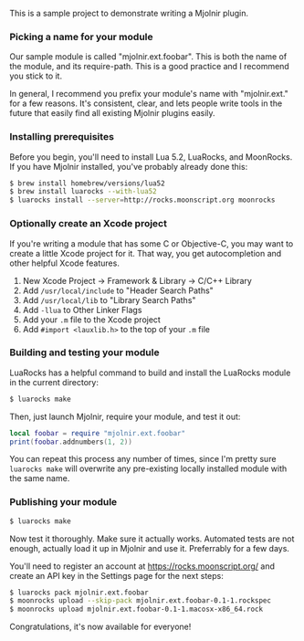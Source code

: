 This is a sample project to demonstrate writing a Mjolnir plugin.

### Picking a name for your module

Our sample module is called "mjolnir.ext.foobar". This is both the
name of the module, and its require-path. This is a good practice and
I recommend you stick to it.

In general, I recommend you prefix your module's name with
"mjolnir.ext." for a few reasons. It's consistent, clear, and lets
people write tools in the future that easily find all existing Mjolnir
plugins easily.

### Installing prerequisites

Before you begin, you'll need to install Lua 5.2, LuaRocks, and
MoonRocks. If you have Mjolnir installed, you've probably already done
this:

~~~bash
$ brew install homebrew/versions/lua52
$ brew install luarocks --with-lua52
$ luarocks install --server=http://rocks.moonscript.org moonrocks
~~~

### Optionally create an Xcode project

If you're writing a module that has some C or Objective-C, you may
want to create a little Xcode project for it. That way, you get
autocompletion and other helpful Xcode features.

1. New Xcode Project -> Framework & Library -> C/C++ Library
2. Add `/usr/local/include` to "Header Search Paths"
3. Add `/usr/local/lib` to "Library Search Paths"
4. Add `-llua` to Other Linker Flags
5. Add your `.m` file to the Xcode project
6. Add `#import <lauxlib.h>` to the top of your `.m` file

### Building and testing your module

LuaRocks has a helpful command to build and install the LuaRocks
module in the current directory:

~~~bash
$ luarocks make
~~~

Then, just launch Mjolnir, require your module, and test it out:

~~~lua
local foobar = require "mjolnir.ext.foobar"
print(foobar.addnumbers(1, 2))
~~~

You can repeat this process any number of times, since I'm pretty sure
`luarocks make` will overwrite any pre-existing locally installed
module with the same name.

### Publishing your module

~~~bash
$ luarocks make
~~~

Now test it thoroughly. Make sure it actually works. Automated tests
are not enough, actually load it up in Mjolnir and use it. Preferrably
for a few days.

You'll need to register an account at https://rocks.moonscript.org/
and create an API key in the Settings page for the next steps:

~~~bash
$ luarocks pack mjolnir.ext.foobar
$ moonrocks upload --skip-pack mjolnir.ext.foobar-0.1-1.rockspec
$ moonrocks upload mjolnir.ext.foobar-0.1-1.macosx-x86_64.rock
~~~

Congratulations, it's now available for everyone!
